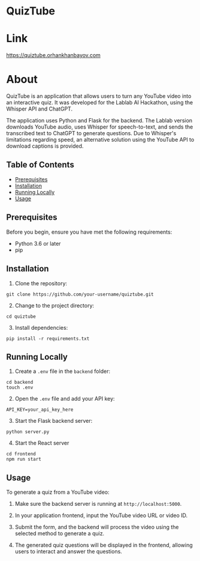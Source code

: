 # QuizTube

# Link

https://quiztube.orhankhanbayov.com

# About

QuizTube is an application that allows users to turn any YouTube video into an interactive quiz. It was developed for the Lablab AI Hackathon, using the Whisper API and ChatGPT.

The application uses Python and Flask for the backend. The Lablab version downloads YouTube audio, uses Whisper for speech-to-text, and sends the transcribed text to ChatGPT to generate questions. Due to Whisper's limitations regarding speed, an alternative solution using the YouTube API to download captions is provided.

## Table of Contents

- [Prerequisites](#prerequisites)
- [Installation](#installation)
- [Running Locally](#running-locally)
- [Usage](#usage)

## Prerequisites

Before you begin, ensure you have met the following requirements:

- Python 3.6 or later
- pip

## Installation

1. Clone the repository:

```
git clone https://github.com/your-username/quiztube.git
```

2. Change to the project directory:

```
cd quiztube

```

3. Install dependencies:

```
pip install -r requirements.txt

```

## Running Locally

1. Create a `.env` file in the `backend` folder:

```
cd backend
touch .env
```

2. Open the `.env` file and add your API key:

```
API_KEY=your_api_key_here

```

3. Start the Flask backend server:

```
python server.py
```

4. Start the React server

```
cd frontend
npm run start
```

## Usage

To generate a quiz from a YouTube video:

1. Make sure the backend server is running at `http://localhost:5000`.

2. In your application frontend, input the YouTube video URL or video ID.

3. Submit the form, and the backend will process the video using the selected method to generate a quiz.

4. The generated quiz questions will be displayed in the frontend, allowing users to interact and answer the questions.

